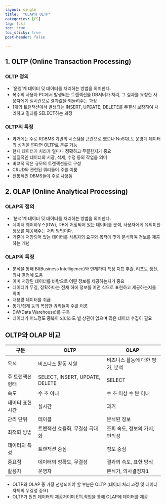 ```yaml
---
layout: single
title:  "OLAP와 OLTP"
categories: [CS]
tag: [cs]
toc: true
toc_sticky: true
post-header: false

---
```


<head>
  <style>
    table.dataframe {
      white-space: normal;
      width: 100%;
      height: 240px;
      display: block;
      overflow: auto;
      font-family: Arial, sans-serif;
      font-size: 0.9rem;
      line-height: 20px;
      text-align: center;
      border: 0px !important;
    }

  </style>
</head>

## 1. OLTP (Online Transaction Processing)

### OLTP 정의

- ‘운영’계 데이터 및 데이터를 처리하는 방법을 의미한다.
- 복수의 사용자 PC에서 발생되는 트랜잭션을 DB서버가 처리, 그 결과를 요청한 사용자에게 실시간으로 결과값을 되돌려주는 과정
- 1개의 트랜잭션에서 발생되는 INSERT, UPDATE, DELETE를 무결성 보장하여 처리하고 결과를 SELECT하는 과정

### OLTP의 특징

- 과거에는 주로 RDBMS 기반의 시스템을 근간으로 했으나 NoSQL도 운영계 데이터의 성격을 띤다면 OLTP로 분류 가능
- 현재 데이터가 처리가 얼마나 정확하고 무결한지가 중요
- 실질적인 데이터의 저장, 삭제, 수정 등의 작업을 의미
- 비교적 작은 규모의 트랜잭션들로 구성
- CRUD와 관련된 쿼리들이 주를 이룸
- 전통적인 DBMS들이 주로 사용됨

## 2. OLAP (Online Analytical Processing)

### OLAP의 정의

- ‘분석’계 데이터 및 데이터를 처리하는 방법을 의미한다.
- 데이터 웨어하우스(DW), DB에 저장되어 있는 데이터를 분석, 사용자에게 유의미한 정보를 제공해주는 처리 방법이다.
- 기존에 저장되어 있는 데이터를 사용자의 요구와 목적에 맞게 분석하여 정보를 제공하는 개념

### OLAP의 특징

- 분석을 통해 BI(Business Intelligence)와 연계하여 특정 지표 추출, 리포트 생산, 의사 결정에 도움
- 이미 저장된 데이터를 바탕으로 어떤 정보를 제공하는지가 중요
- 데이터가 무결, 정확하다는 전재 하에 정보를 어떤 식으로 표현하고 제공하는지를 의미
- 대용량 데이터를 취급
- 통계/집계 등의 복잡한 쿼리들이 주를 이룸
- DW(Data Warehouse)를 구축
- 데이터가 어느정도 중복이 되더라도 별 상관이 없으며 많은 데이터 수집이 필요

## OLTP와 OLAP 비교

| 구분 | OLTP | OLAP |
| --- | --- | --- |
| 목적 | 비즈니스 활동 지원 | 비즈니스 활동에 대한 평가, 분석 |
| 주 트랜잭션 형태 | SELECT, INSERT, UPDATE, DELETE | SELECT |
| 속도 | 수 초 이내 | 수 초 이상 수 분 이내 |
| 데이터 표현 시간 | 실시간 | 과거 |
| 관리 단위 | 테이블 | 분석된 정보 |
| 최적화 방법 | 트랜잭션 효율화, 무결성 극대화 | 조회 속도, 정보의 가치, 편의성 |
| 데이터의 특성 | 트랜잭션 중심 | 정보 중심 |
| 중요점 | 데이터의 정확도, 무결성 | 결과의 속도, 표현 방식 |
| 활용자 | 운영자 | 분석가, 의사결정자1 |

- OLTP와 OLAP 중 가장 선행되어야 할 부분은 OLTP (데이터 처리 과정 및 데이터 자체의 무결성 중요)
- OLTP가 원천 데이터의 제공처이며 ETL작업을 통해 OLAP에 데이터를 제공